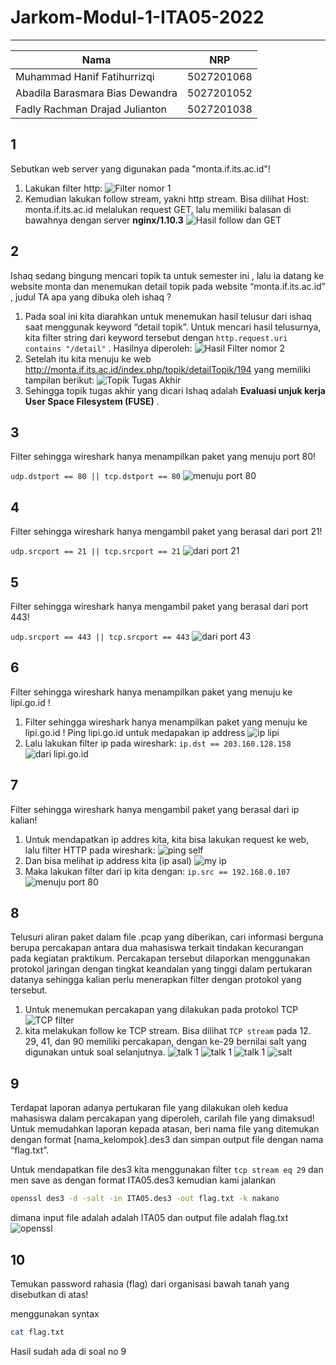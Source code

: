 # Jarkom-Modul-1-ITA05-2022

---

| Nama                            |    NRP     |
| ------------------------------- | :--------: |
| Muhammad Hanif Fatihurrizqi     | 5027201068 |
| Abadila Barasmara Bias Dewandra | 5027201052 |
| Fadly Rachman Drajad Julianton  | 5027201038 |

## 1

Sebutkan web server yang digunakan pada "monta.if.its.ac.id"!

1. Lakukan filter http:
   ![Filter nomor 1](/images/image1.png)
2. Kemudian lakukan follow stream, yakni http stream. Bisa dilihat Host: monta.if.its.ac.id melalukan request GET, lalu memiliki balasan di bawahnya dengan server **nginx/1.10.3**
   ![Hasil follow dan GET](/images/image9.png)

## 2

Ishaq sedang bingung mencari topik ta untuk semester ini , lalu ia datang ke website monta dan menemukan detail topik pada website “monta.if.its.ac.id” , judul TA apa yang dibuka oleh ishaq ?

1. Pada soal ini kita diarahkan untuk menemukan hasil telusur dari ishaq saat menggunak keyword “detail topik”. Untuk mencari hasil telusurnya, kita filter string dari keyword tersebut dengan `http.request.uri contains "/detail"` . Hasilnya diperoleh:
   ![Hasil Filter nomor 2](/images/image18.png)
2. Setelah itu kita menuju ke web http://monta.if.its.ac.id/index.php/topik/detailTopik/194 yang memiliki tampilan berikut:
   ![Topik Tugas Akhir](/images/image13.png)
3. Sehingga topik tugas akhir yang dicari Ishaq adalah **Evaluasi unjuk kerja User Space Filesystem (FUSE)** .

## 3

Filter sehingga wireshark hanya menampilkan paket yang menuju port 80!

`udp.dstport == 80 || tcp.dstport == 80`
![menuju port 80](/images/image16.png)

## 4

Filter sehingga wireshark hanya mengambil paket yang berasal dari port 21!

`udp.srcport == 21 || tcp.srcport == 21`
![dari port 21](/images/image4.png)

## 5

Filter sehingga wireshark hanya mengambil paket yang berasal dari port 443!

`udp.srcport == 443 || tcp.srcport == 443`
![dari port 43](/images/image11.png)

## 6

Filter sehingga wireshark hanya menampilkan paket yang menuju ke lipi.go.id !

1. Filter sehingga wireshark hanya menampilkan paket yang menuju ke lipi.go.id !
   Ping lipi.go.id untuk medapakan ip address
   ![ip lipi](/images/image6.png)
2. Lalu lakukan filter ip pada wireshark:
   `ip.dst == 203.160.128.158`
   ![dari lipi.go.id](/images/image2.png)

## 7

Filter sehingga wireshark hanya mengambil paket yang berasal dari ip kalian!

1. Untuk mendapatkan ip addres kita, kita bisa lakukan request ke web, lalu filter HTTP pada wireshark:
   ![ping self](/images/image8.png)
2. Dan bisa melihat ip address kita (ip asal)
   ![my ip](/images/image3.png)
3. Maka lakukan filter dari ip kita dengan:
   `ip.src == 192.168.0.107`
   ![menuju port 80](/images/image17.png)

## 8

Telusuri aliran paket dalam file .pcap yang diberikan, cari informasi berguna berupa percakapan antara dua mahasiswa terkait tindakan kecurangan pada kegiatan praktikum. Percakapan tersebut dilaporkan menggunakan protokol jaringan dengan tingkat keandalan yang tinggi dalam pertukaran datanya sehingga kalian perlu menerapkan filter dengan protokol yang tersebut.

1. Untuk menemukan percakapan yang dilakukan pada protokol TCP
   ![TCP filter](/images/image7.png)
2. kita melakukan follow ke TCP stream. Bisa dilihat `TCP stream` pada 12. 29, 41, dan 90 memiliki percakapan, dengan ke-29 bernilai salt yang digunakan untuk soal selanjutnya.
   ![talk 1](/images/image15.png)
   ![talk 1](/images/image12.png)
   ![talk 1](/images/image14.png)
   ![salt](/images/image10.png)

## 9

Terdapat laporan adanya pertukaran file yang dilakukan oleh kedua mahasiswa dalam percakapan yang diperoleh, carilah file yang dimaksud! Untuk memudahkan laporan kepada atasan, beri nama file yang ditemukan dengan format [nama_kelompok].des3 dan simpan output file dengan nama “flag.txt”.

Untuk mendapatkan file des3 kita menggunakan filter `tcp stream eq 29` dan men save as
dengan format ITA05.des3 kemudian kami jalankan

```bash
openssl des3 -d -salt -in ITA05.des3 -out flag.txt -k nakano
```

dimana input file adalah adalah ITA05 dan output file adalah flag.txt
![openssl](/images/image5.png)

## 10

Temukan password rahasia (flag) dari organisasi bawah tanah yang disebutkan di atas!

menggunakan syntax

```bash
cat flag.txt
```

Hasil sudah ada di soal no 9
